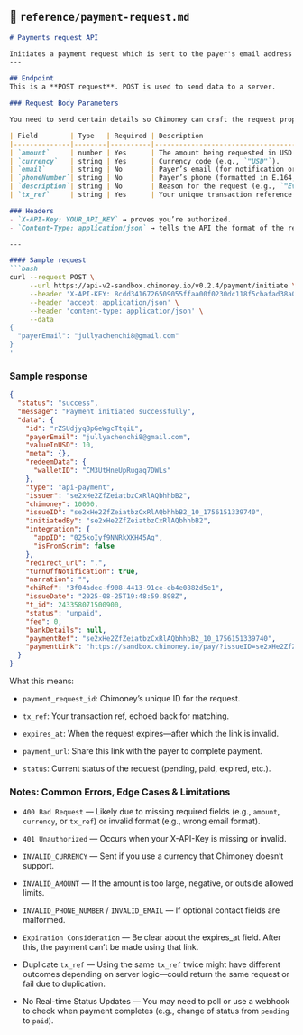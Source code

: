 
## 📌 `reference/payment-request.md`

```markdown
# Payments request API

Initiates a payment request which is sent to the payer's email address specified.
---

## Endpoint
This is a **POST request**. POST is used to send data to a server.

### Request Body Parameters

You need to send certain details so Chimoney can craft the request properly:

| Field        | Type   | Required | Description                                                       |
|--------------|--------|----------|-------------------------------------------------------------------|
| `amount`     | number | Yes      | The amount being requested in USD.                                |
| `currency`   | string | Yes      | Currency code (e.g., `"USD"`).                                    |
| `email`      | string | No       | Payer’s email (for notification or auto-identification).         |
| `phoneNumber`| string | No       | Payer’s phone (formatted in E.164, e.g., `+1234567890`).          |
| `description`| string | No       | Reason for the request (e.g., `"Event registration fee"`).        |
| `tx_ref`     | string | Yes      | Your unique transaction reference ID (to track requests).         |

### Headers
- `X-API-Key: YOUR_API_KEY` → proves you’re authorized.
- `Content-Type: application/json` → tells the API the format of the response.

---

#### Sample request
```bash
curl --request POST \
     --url https://api-v2-sandbox.chimoney.io/v0.2.4/payment/initiate \
     --header 'X-API-KEY: 8cdd3416726509055ffaa00f0230dc118f5cbafad38a0a6d413ef357a7cade49' \
     --header 'accept: application/json' \
     --header 'content-type: application/json' \
     --data '
{
  "payerEmail": "jullyachenchi8@gmail.com"
}
'
```

### Sample response
```JSON
{
  "status": "success",
  "message": "Payment initiated successfully",
  "data": {
    "id": "rZSUdjyqBpGeWgcTtqiL",
    "payerEmail": "jullyachenchi8@gmail.com",
    "valueInUSD": 10,
    "meta": {},
    "redeemData": {
      "walletID": "CM3UtHneUpRugaq7DWLs"
    },
    "type": "api-payment",
    "issuer": "se2xHe2ZfZeiatbzCxRlAQbhhbB2",
    "chimoney": 10000,
    "issueID": "se2xHe2ZfZeiatbzCxRlAQbhhbB2_10_1756151339740",
    "initiatedBy": "se2xHe2ZfZeiatbzCxRlAQbhhbB2",
    "integration": {
      "appID": "025koIyf9NNRkXKH45Aq",
      "isFromScrim": false
    },
    "redirect_url": ".",
    "turnOffNotification": true,
    "narration": "",
    "chiRef": "3f04adec-f908-4413-91ce-eb4e0882d5e1",
    "issueDate": "2025-08-25T19:48:59.898Z",
    "t_id": 243358071500900,
    "status": "unpaid",
    "fee": 0,
    "bankDetails": null,
    "paymentRef": "se2xHe2ZfZeiatbzCxRlAQbhhbB2_10_1756151339740",
    "paymentLink": "https://sandbox.chimoney.io/pay/?issueID=se2xHe2ZfZeiatbzCxRlAQbhhbB2_10_1756151339740"
  }
}
```
What this means:

- `payment_request_id`: Chimoney’s unique ID for the request.

- `tx_ref`: Your transaction ref, echoed back for matching.

- `expires_at`: When the request expires—after which the link is invalid.

- `payment_url`: Share this link with the payer to complete payment.

- `status`: Current status of the request (pending, paid, expired, etc.).

### Notes: Common Errors, Edge Cases & Limitations

- `400 Bad Request` — Likely due to missing required fields (e.g., `amount`, `currency`, or `tx_ref`) or invalid format (e.g., wrong email format).

- `401 Unauthorized` — Occurs when your X-API-Key is missing or invalid.

- `INVALID_CURRENCY` — Sent if you use a currency that Chimoney doesn’t support.

- `INVALID_AMOUNT` — If the amount is too large, negative, or outside allowed limits.

- `INVALID_PHONE_NUMBER` / `INVALID_EMAIL` — If optional contact fields are malformed.

- `Expiration Consideration` — Be clear about the expires_at field. After this, the payment can’t be made using that link.

- Duplicate `tx_ref` — Using the same `tx_ref` twice might have different outcomes depending on server logic—could return the same request or fail due to duplication.

- No Real-time Status Updates — You may need to poll or use a webhook to check when payment completes (e.g., change of status from `pending` to `paid`).